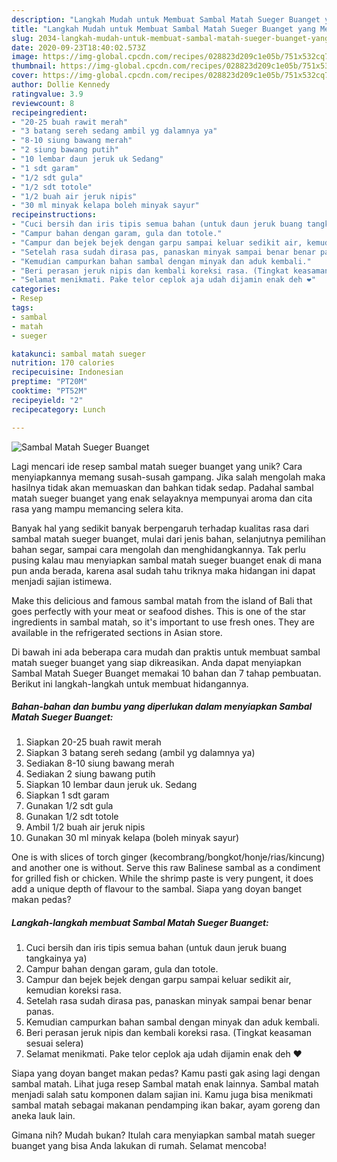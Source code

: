 ```yaml
---
description: "Langkah Mudah untuk Membuat Sambal Matah Sueger Buanget yang Menggugah Selera"
title: "Langkah Mudah untuk Membuat Sambal Matah Sueger Buanget yang Menggugah Selera"
slug: 2034-langkah-mudah-untuk-membuat-sambal-matah-sueger-buanget-yang-menggugah-selera
date: 2020-09-23T18:40:02.573Z
image: https://img-global.cpcdn.com/recipes/028823d209c1e05b/751x532cq70/sambal-matah-sueger-buanget-foto-resep-utama.jpg
thumbnail: https://img-global.cpcdn.com/recipes/028823d209c1e05b/751x532cq70/sambal-matah-sueger-buanget-foto-resep-utama.jpg
cover: https://img-global.cpcdn.com/recipes/028823d209c1e05b/751x532cq70/sambal-matah-sueger-buanget-foto-resep-utama.jpg
author: Dollie Kennedy
ratingvalue: 3.9
reviewcount: 8
recipeingredient:
- "20-25 buah rawit merah"
- "3 batang sereh sedang ambil yg dalamnya ya"
- "8-10 siung bawang merah"
- "2 siung bawang putih"
- "10 lembar daun jeruk uk Sedang"
- "1 sdt garam"
- "1/2 sdt gula"
- "1/2 sdt totole"
- "1/2 buah air jeruk nipis"
- "30 ml minyak kelapa boleh minyak sayur"
recipeinstructions:
- "Cuci bersih dan iris tipis semua bahan (untuk daun jeruk buang tangkainya ya)"
- "Campur bahan dengan garam, gula dan totole."
- "Campur dan bejek bejek dengan garpu sampai keluar sedikit air, kemudian koreksi rasa."
- "Setelah rasa sudah dirasa pas, panaskan minyak sampai benar benar panas."
- "Kemudian campurkan bahan sambal dengan minyak dan aduk kembali."
- "Beri perasan jeruk nipis dan kembali koreksi rasa. (Tingkat keasaman sesuai selera)"
- "Selamat menikmati. Pake telor ceplok aja udah dijamin enak deh ❤"
categories:
- Resep
tags:
- sambal
- matah
- sueger

katakunci: sambal matah sueger 
nutrition: 170 calories
recipecuisine: Indonesian
preptime: "PT20M"
cooktime: "PT52M"
recipeyield: "2"
recipecategory: Lunch

---
```



![Sambal Matah Sueger Buanget](https://img-global.cpcdn.com/recipes/028823d209c1e05b/751x532cq70/sambal-matah-sueger-buanget-foto-resep-utama.jpg)

Lagi mencari ide resep sambal matah sueger buanget yang unik? Cara menyiapkannya memang susah-susah gampang. Jika salah mengolah maka hasilnya tidak akan memuaskan dan bahkan tidak sedap. Padahal sambal matah sueger buanget yang enak selayaknya mempunyai aroma dan cita rasa yang mampu memancing selera kita.

Banyak hal yang sedikit banyak berpengaruh terhadap kualitas rasa dari sambal matah sueger buanget, mulai dari jenis bahan, selanjutnya pemilihan bahan segar, sampai cara mengolah dan menghidangkannya. Tak perlu pusing kalau mau menyiapkan sambal matah sueger buanget enak di mana pun anda berada, karena asal sudah tahu triknya maka hidangan ini dapat menjadi sajian istimewa.

Make this delicious and famous sambal matah from the island of Bali that goes perfectly with your meat or seafood dishes. This is one of the star ingredients in sambal matah, so it&#39;s important to use fresh ones. They are available in the refrigerated sections in Asian store.


Di bawah ini ada beberapa cara mudah dan praktis untuk membuat sambal matah sueger buanget yang siap dikreasikan. Anda dapat menyiapkan Sambal Matah Sueger Buanget memakai 10 bahan dan 7 tahap pembuatan. Berikut ini langkah-langkah untuk membuat hidangannya.

<!--inarticleads1-->

##### Bahan-bahan dan bumbu yang diperlukan dalam menyiapkan Sambal Matah Sueger Buanget:

1. Siapkan 20-25 buah rawit merah
1. Siapkan 3 batang sereh sedang (ambil yg dalamnya ya)
1. Sediakan 8-10 siung bawang merah
1. Sediakan 2 siung bawang putih
1. Siapkan 10 lembar daun jeruk uk. Sedang
1. Siapkan 1 sdt garam
1. Gunakan 1/2 sdt gula
1. Gunakan 1/2 sdt totole
1. Ambil 1/2 buah air jeruk nipis
1. Gunakan 30 ml minyak kelapa (boleh minyak sayur)


One is with slices of torch ginger (kecombrang/bongkot/honje/rias/kincung) and another one is without. Serve this raw Balinese sambal as a condiment for grilled fish or chicken. While the shrimp paste is very pungent, it does add a unique depth of flavour to the sambal. Siapa yang doyan banget makan pedas? 

<!--inarticleads2-->

##### Langkah-langkah membuat Sambal Matah Sueger Buanget:

1. Cuci bersih dan iris tipis semua bahan (untuk daun jeruk buang tangkainya ya)
1. Campur bahan dengan garam, gula dan totole.
1. Campur dan bejek bejek dengan garpu sampai keluar sedikit air, kemudian koreksi rasa.
1. Setelah rasa sudah dirasa pas, panaskan minyak sampai benar benar panas.
1. Kemudian campurkan bahan sambal dengan minyak dan aduk kembali.
1. Beri perasan jeruk nipis dan kembali koreksi rasa. (Tingkat keasaman sesuai selera)
1. Selamat menikmati. Pake telor ceplok aja udah dijamin enak deh ❤


Siapa yang doyan banget makan pedas? Kamu pasti gak asing lagi dengan sambal matah. Lihat juga resep Sambal matah enak lainnya. Sambal matah menjadi salah satu komponen dalam sajian ini. Kamu juga bisa menikmati sambal matah sebagai makanan pendamping ikan bakar, ayam goreng dan aneka lauk lain. 

Gimana nih? Mudah bukan? Itulah cara menyiapkan sambal matah sueger buanget yang bisa Anda lakukan di rumah. Selamat mencoba!
